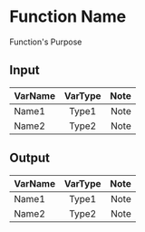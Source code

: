 # Function Name
Function's Purpose

## Input

| VarName | VarType | Note |  
| :------------- | :----------: | -----------: |  
| Name1 | Type1 | Note |  
| Name2 | Type2 | Note |


## Output

| VarName | VarType | Note |  
| :------------- | :----------: | -----------: |  
| Name1 | Type1 | Note |  
| Name2 | Type2 | Note |